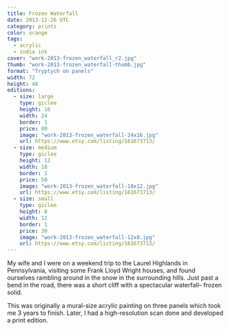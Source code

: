 ```yaml
---
title: Frozen Waterfall
date: 2013-12-26 UTC
category: prints
color: orange
tags:
  - acrylic
  - india ink
cover: "work-2013-frozen_waterfall_r2.jpg"
thumb: "work-2013-frozen_waterfall-thumb.jpg"
format: "Tryptych on panels"
width: 72
height: 48
editions:
  - size: large
    type: giclee
    height: 16
    width: 24
    border: 1
    price: 80
    image: "work-2013-frozen_waterfall-24x16.jpg"
    url: https://www.etsy.com/listing/161673713/
  - size: medium
    type: giclee
    height: 12
    width: 18
    border: 1
    price: 50
    image: "work-2013-frozen_waterfall-18x12.jpg"
    url: https://www.etsy.com/listing/161673713/
  - size: small
    type: giclee
    height: 8
    width: 12
    border: 1
    price: 30
    image: "work-2013-frozen_waterfall-12x8.jpg"
    url: https://www.etsy.com/listing/161673713/
---
```


My wife and I were on a weekend trip to the Laurel Highlands in Pennsylvania, visiting some Frank Lloyd Wright houses, and found ourselves rambling around in the snow in the surrounding hills. Just past a bend in the road, there was a short cliff with a spectacular waterfall– frozen solid.

This was originally a mural-size acrylic painting on three panels which took me 3 years to finish. Later, I had a high-resolution scan done and developed a print edition.
